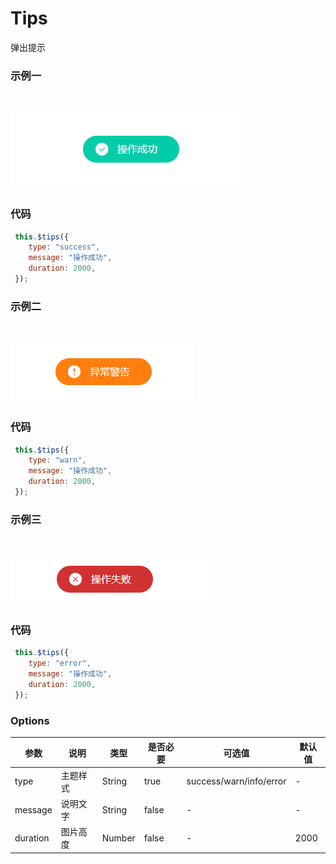 # Tips
弹出提示

### 示例一
<br />

![img.png](img.png)

### 代码
``` js
 this.$tips({
    type: "success",
    message: "操作成功",
    duration: 2000,
 });
```

### 示例二
<br />

![img_1.png](img_1.png)


### 代码
``` js
 this.$tips({
    type: "warn",
    message: "操作成功",
    duration: 2000,
 });
```

### 示例三
<br />

![img_2.png](img_2.png)


### 代码
``` js
 this.$tips({
    type: "error",
    message: "操作成功",
    duration: 2000,
 });
```

### Options


| 参数 | 说明 | 类型 | 是否必要 | 可选值 | 默认值 |
| ---- | ---- |  ---- | ---- | ---- | ----  |
| type | 主题样式 | String | true | success/warn/info/error  | - |
| message | 说明文字 | String | false | - | - |
| duration | 图片高度 | Number | false | - | 2000 |
